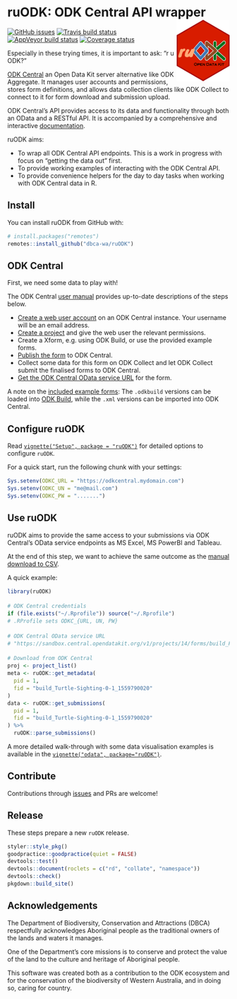 
<!-- README.md is generated from README.Rmd. Please edit that file -->

# ruODK: ODK Central API wrapper <img src="man/figures/ruODK.png" align="right" alt="Are you ODK?" width="120" />

<!-- badges: start -->

[![GitHub
issues](https://img.shields.io/github/issues/dbca-wa/ruodk.svg?style=popout)](https://github.com/dbca-wa/ruODK/issues)
[![Travis build
status](https://travis-ci.org/dbca-wa/ruODK.svg?branch=master)](https://travis-ci.org/dbca-wa/ruODK)
[![AppVeyor build
status](https://ci.appveyor.com/api/projects/status/github/dbca-wa/ruODK?branch=master&svg=true)](https://ci.appveyor.com/project/dbca-wa/ruODK)
[![Coverage
status](https://codecov.io/gh/dbca-wa/ruODK/branch/master/graph/badge.svg)](https://codecov.io/github/dbca-wa/ruODK?branch=master)
<!-- badges: end -->

Especially in these trying times, it is important to ask: “r u ODK?”

[ODK Central](https://docs.opendatakit.org/central-intro/) an Open Data
Kit server alternative like ODK Aggregate. It manages user accounts and
permissions, stores form definitions, and allows data collection clients
like ODK Collect to connect to it for form download and submission
upload.

ODK Central’s API provides access to its data and functionality through
both an OData and a RESTful API. It is accompanied by a comprehensive
and interactive
[documentation](https://odkcentral.docs.apiary.io/#reference/odata-endpoints).

ruODK aims:

  - To wrap all ODK Central API endpoints. This is a work in progress
    with focus on “getting the data out” first.
  - To provide working examples of interacting with the ODK Central API.
  - To provide convenience helpers for the day to day tasks when working
    with ODK Central data in R.

## Install

You can install ruODK from GitHub with:

``` r
# install.packages("remotes")
remotes::install_github("dbca-wa/ruODK")
```

## ODK Central

First, we need some data to play with\!

The ODK Central [user
manual](https://docs.opendatakit.org/central-using/) provides up-to-date
descriptions of the steps below.

  - [Create a web user
    account](https://docs.opendatakit.org/central-users/#creating-a-web-user)
    on an ODK Central instance. Your username will be an email address.
  - [Create a project](https://docs.opendatakit.org/central-projects/)
    and give the web user the relevant permissions.
  - Create a Xform, e.g. using ODK Build, or use the provided example
    forms.
  - [Publish the form](https://docs.opendatakit.org/central-forms/) to
    ODK Central.
  - Collect some data for this form on ODK Collect and let ODK Collect
    submit the finalised forms to ODK Central.
  - [Get the ODK Central OData service
    URL](https://docs.opendatakit.org/central-submissions/#connecting-to-submission-data-over-odata)
    for the form.

A note on the [included example
forms](https://github.com/dbca-wa/ruODK/tree/master/inst/extdata): The
`.odkbuild` versions can be loaded into [ODK
Build](https://build.opendatakit.org/), while the `.xml` versions can be
imported into ODK Central.

## Configure ruODK

Read [`vignette("Setup", package =
"ruODK")`](https://dbca-wa.github.io/ruODK/articles/setup.html) for
detailed options to configure `ruODK`.

For a quick start, run the following chunk with your settings:

``` r
Sys.setenv(ODKC_URL = "https://odkcentral.mydomain.com")
Sys.setenv(ODKC_UN = "me@mail.com")
Sys.setenv(ODKC_PW = ".......")
```

## Use ruODK

ruODK aims to provide the same access to your submissions via ODK
Central’s OData service endpoints as MS Excel, MS PowerBI and Tableau.

At the end of this step, we want to achieve the same outcome as the
[manual download to
CSV](https://docs.opendatakit.org/central-submissions/#downloading-submissions-as-csvs).

A quick example:

``` r
library(ruODK)

# ODK Central credentials
if (file.exists("~/.Rprofile")) source("~/.Rprofile")
# .RProfile sets ODKC_{URL, UN, PW}

# ODK Central OData service URL
# "https://sandbox.central.opendatakit.org/v1/projects/14/forms/build_Flora-Quadrat-0-2_1558575936.svc"

# Download from ODK Central
proj <- project_list()
meta <- ruODK::get_metadata(
  pid = 1,
  fid = "build_Turtle-Sighting-0-1_1559790020"
)
data <- ruODK::get_submissions(
  pid = 1,
  fid = "build_Turtle-Sighting-0-1_1559790020"
) %>%
  ruODK::parse_submissions()
```

A more detailed walk-through with some data visualisation examples is
available in the [`vignette("odata",
package="ruODK")`](https://dbca-wa.github.io/ruODK/articles/odata.html).

## Contribute

Contributions through [issues](https://github.com/dbca-wa/ruODK/issues)
and PRs are welcome\!

## Release

These steps prepare a new `ruODK` release.

``` r
styler::style_pkg()
goodpractice::goodpractice(quiet = FALSE)
devtools::test()
devtools::document(roclets = c("rd", "collate", "namespace"))
devtools::check()
pkgdown::build_site()
```

## Acknowledgements

The Department of Biodiversity, Conservation and Attractions (DBCA)
respectfully acknowledges Aboriginal people as the traditional owners of
the lands and waters it manages.

One of the Department’s core missions is to conserve and protect the
value of the land to the culture and heritage of Aboriginal people.

This software was created both as a contribution to the ODK ecosystem
and for the conservation of the biodiversity of Western Australia, and
in doing so, caring for country.
